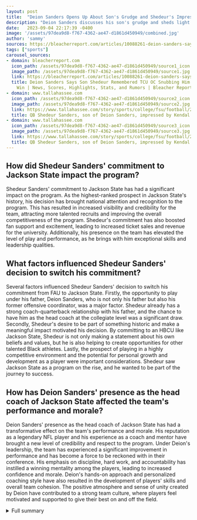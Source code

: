 ```yaml
---
layout: post
title:  "Deion Sanders Opens Up About Son's Grudge and Shedeur's Impressive Performance"
description: "Deion Sanders discusses his son's grudge and sheds light on Shedeur's commitment and performance against TCU."
date:   2023-09-04 22:17:39 -0400
image: '/assets/97dea9d8-f767-4362-ae47-d1861d450949/combined.jpg'
author: 'sammy'
sources: https://bleacherreport.com/articles/10088261-deion-sanders-says-son-shedeur-remembered-tcu-oc-snubbing-him-ahead-of-colorado-win https://www.tallahassee.com/story/sports/college/fsu/football/2019/07/28/qb-shedeur-sanders-son-deion-sanders-kendal-briles-quarterback-willie-taggart-fsu-florida-state/1851658001/ https://www.tallahassee.com/story/sports/college/fsu/football/2019/07/28/qb-shedeur-sanders-son-deion-sanders-kendal-briles-quarterback-willie-taggart-fsu-florida-state/1851658001/ https://www.espn.com/college-football/story/_/id/30268621/espn-300-qb-shedeur-sanders-joins-dad-deion-sanders-jackson-state https://sports.yahoo.com/tcu-hires-arkansas-kendal-briles-as-offensive-coordinator-221136844.html https://www.espn.com/college-football/story/_/id/38314569/colorado-tops-no-17-tcu-deion-sanders-1st-game-coach
tags: ["sports"]
carousel_sources:
- domain: bleacherreport.com
  icon_path: /assets/97dea9d8-f767-4362-ae47-d1861d450949/source1_icon.jpg
  image_path: /assets/97dea9d8-f767-4362-ae47-d1861d450949/source1.jpg
  link: https://bleacherreport.com/articles/10088261-deion-sanders-says-son-shedeur-remembered-tcu-oc-snubbing-him-ahead-of-colorado-win
  title: Deion Sanders Says Son Shedeur Remembered TCU OC Snubbing Him Ahead of Colorado
    Win | News, Scores, Highlights, Stats, and Rumors | Bleacher Report
- domain: www.tallahassee.com
  icon_path: /assets/97dea9d8-f767-4362-ae47-d1861d450949/source2_icon.jpg
  image_path: /assets/97dea9d8-f767-4362-ae47-d1861d450949/source2.jpg
  link: https://www.tallahassee.com/story/sports/college/fsu/football/2019/07/28/qb-shedeur-sanders-son-deion-sanders-kendal-briles-quarterback-willie-taggart-fsu-florida-state/1851658001/
  title: QB Shedeur Sanders, son of Deion Sanders, impressed by Kendal Briles
- domain: www.tallahassee.com
  icon_path: /assets/97dea9d8-f767-4362-ae47-d1861d450949/source3_icon.jpg
  image_path: /assets/97dea9d8-f767-4362-ae47-d1861d450949/source3.jpg
  link: https://www.tallahassee.com/story/sports/college/fsu/football/2019/07/28/qb-shedeur-sanders-son-deion-sanders-kendal-briles-quarterback-willie-taggart-fsu-florida-state/1851658001/
  title: QB Shedeur Sanders, son of Deion Sanders, impressed by Kendal Briles
---
```


## How did Shedeur Sanders' commitment to Jackson State impact the program?
Shedeur Sanders' commitment to Jackson State has had a significant impact on the program. As the highest-ranked prospect in Jackson State's history, his decision has brought national attention and recognition to the program. This has resulted in increased visibility and credibility for the team, attracting more talented recruits and improving the overall competitiveness of the program. Shedeur's commitment has also boosted fan support and excitement, leading to increased ticket sales and revenue for the university. Additionally, his presence on the team has elevated the level of play and performance, as he brings with him exceptional skills and leadership qualities.

## What factors influenced Shedeur Sanders' decision to switch his commitment?
Several factors influenced Shedeur Sanders' decision to switch his commitment from FAU to Jackson State. Firstly, the opportunity to play under his father, Deion Sanders, who is not only his father but also his former offensive coordinator, was a major factor. Shedeur already has a strong coach-quarterback relationship with his father, and the chance to have him as the head coach at the collegiate level was a significant draw. Secondly, Shedeur's desire to be part of something historic and make a meaningful impact motivated his decision. By committing to an HBCU like Jackson State, Shedeur is not only making a statement about his own beliefs and values, but he is also helping to create opportunities for other talented Black athletes. Lastly, the prospect of playing in a highly competitive environment and the potential for personal growth and development as a player were important considerations. Shedeur saw Jackson State as a program on the rise, and he wanted to be part of the journey to success.

## How has Deion Sanders' presence as the head coach of Jackson State affected the team's performance and morale?
Deion Sanders' presence as the head coach of Jackson State has had a transformative effect on the team's performance and morale. His reputation as a legendary NFL player and his experience as a coach and mentor have brought a new level of credibility and respect to the program. Under Deion's leadership, the team has experienced a significant improvement in performance and has become a force to be reckoned with in their conference. His emphasis on discipline, hard work, and accountability has instilled a winning mentality among the players, leading to increased confidence and morale. Deion's hands-on approach and personalized coaching style have also resulted in the development of players' skills and overall team cohesion. The positive atmosphere and sense of unity created by Deion have contributed to a strong team culture, where players feel motivated and supported to give their best on and off the field.


<details>
        <summary>Full summary</summary>
<p>Florida State hosted Cedar Hill (Texas) Trinity Christian three-star quarterback Shedeur Sanders for a visit. Sanders is a FSU legacy and the son of Deion Sanders. FSU offered Sanders immediately after Willie Taggart took over. Sanders worked out with FSU offensive coordinator Kendal Briles and was impressed with the offense.</p>
<p>ESPN 300 quarterback Shedeur Sanders flipped his commitment from FAU to Jackson State, where his father, Deion Sanders, is the head coach. Shedeur is the No. 60 overall recruit in the Class of 2021 and was originally committed to FAU in July. Once his father was hired by Jackson State in September, it seemed as though it was only a matter of time before Shedeur made the switch. Shedeur is now the highest-ranked prospect Jackson State has ever had and the only ESPN 300 prospect to commit to the HBCU. The decision to switch to his father's new school wasn't a difficult one. The two have already had a coach-quarterback relationship, as Deion had been Shedeur's offensive coordinator in high school. The past three seasons, Shedeur Sanders has thrown for 8,925 yards, 123 touchdowns, and 19 interceptions. He ran for 198 yards and 22 touchdowns during that time while helping his team to two state championships.</p>
<p>Jackson State also got a commitment from three-star athlete Herman Smith on Friday; he had previously been committed to San Diego State. The 5-foot-11, 190-pound prospect from Lincoln High School in Lincoln, California, is likely a defensive back at the next level. The program has added five total commitments since Deion Sanders was hired, including Shedeur, Smith, and three-star defensive tackle Braezhon Ross.</p>
<p>Shedeur Sanders sets a Colorado record with 510 passing yards. Colorado wins season-opening game against No. 17 TCU. Shedeur Sanders throws 4 touchdowns with no interceptions. Shedeur Sanders has 4 different teammates with over 100 receiving yards. Deion Sanders mocks critics of his son's starting position. Colorado wins first road game since 2021. Colorado snaps streak of 24 consecutive losses as underdogs of 21 points or more. Deion Sanders leads Colorado to best road win against a ranked opponent since 2002. Deion Sanders praises the belief and performance of his players. Travis Hunter shines with over 100 receiving yards and an interception in the same game. Travis Hunter plays 129 total snaps and excels on offense and defense. Dylan Edwards has a standout performance with 135 receiving yards and 3 touchdowns. Colorado records over 400 yards of offense for the first time in 26 games. Offensive standouts include Jimmy Horn Jr. and Xavier Weaver. Colorado dominates time of possession with 34 minutes, 33 seconds. TCU coach Sonny Dykes criticizes his team's defensive performance. Deion Sanders overcomes foot issues and leads the team on the field. Deion Sanders expresses gratitude to his assistant coaches and athletic director.</p>
</details>